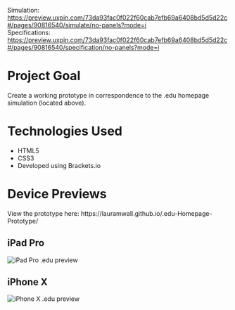 Simulation: https://preview.uxpin.com/73da93fac0f022f60cab7efb69a6408bd5d5d22c#/pages/90816540/simulate/no-panels?mode=i
<br />
Specifications: https://preview.uxpin.com/73da93fac0f022f60cab7efb69a6408bd5d5d22c#/pages/90816540/specification/no-panels?mode=i

<h1>Project Goal</h1>
Create a working prototype in correspondence to the .edu homepage simulation (located above).

<h1>Technologies Used</h1>
  <ul>
    <li>HTML5</li>
    <li>CSS3</li>
    <li>Developed using Brackets.io</li>
  </ul>

<h1>Device Previews</h1>
View the prototype here: https://lauramwall.github.io/.edu-Homepage-Prototype/

<h2>iPad Pro</h2>
<img src="iPadPro.png" alt="iPad Pro .edu preview" />

<h2>iPhone X</h2>
<img src="iPhoneX.png" alt="iPhone X .edu preview" />
